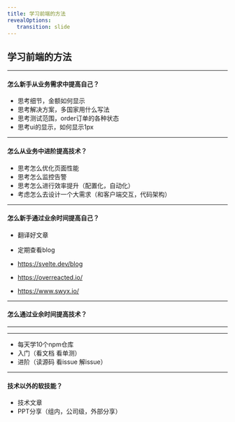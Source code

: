```yaml
---
title: 学习前端的方法
revealOptions: 
   transition: slide
---
```


## 学习前端的方法

---

#### 怎么新手从业务需求中提高自己？

- 思考细节，金额如何显示
- 思考解决方案，多国家用什么写法
- 思考测试范围，order订单的各种状态
- 思考ui的显示，如何显示1px

---

#### 怎么从业务中进阶提高技术？

- 思考怎么优化页面性能
- 思考怎么监控告警
- 思考怎么进行效率提升（配置化，自动化）
- 考虑怎么去设计一个大需求（和客户端交互，代码架构）

---

#### 怎么新手通过业余时间提高自己？

- 翻译好文章
- 定期查看blog

- https://svelte.dev/blog
- https://overreacted.io/
- https://www.swyx.io/

---

#### 怎么通过业余时间提高技术？


----

<!-- .slide: data-background="white" data-background-image="https://keynote.vercel.app/public/img/how-to-learn-fe.png" data-background-size="contain" -->

---

- 每天学10个npm仓库
- 入门（看文档 看单测）
- 进阶（读源码 看issue 解issue）

---

#### 技术以外的软技能？

- 技术文章
- PPT分享（组内，公司级，外部分享）

